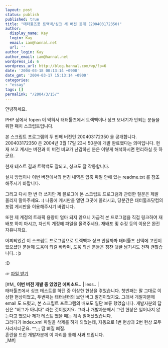 ```yaml
---
layout: post
status: publish
published: true
title: "태터툴즈용 트랙백/싱크 새 버전 공개 (200403172350)"
author:
  display_name: Kay
  login: Kay
  email: iam@hannal.net
  url: ''
author_login: Kay
author_email: iam@hannal.net
wordpress_id: 6
wordpress_url: http://blog.hannal.com/wp/?p=6
date: '2004-03-18 00:13:14 +0900'
date_gmt: '2004-03-17 15:13:14 +0900'
categories:
- "essay"
tags: []
permalink: "/2004/3/15/"
---
```

<p>안녕하세요.</p>
<p>PHP 상에서 fopen 이 막혀서 태터툴즈에서 트랙백이나 싱크 보내기가 안되는 분들을 위한 패치 스크립트입니다.</p>
<p>본 스크립트 프로그램의 두 번째 버전인 200403172350 을 공개합니다. 200403172350 은 2004년 3월 17일 23시 50분에 개발 완료했다는 의미입니다. 현재 쓰고 계시는 버전과 이 버전 비교가 난감하신 분은 이렇게 해석하시면 편리하실 듯 하군요.</p>
<p>현재 테스트 결과 트랙백도 잘되고, 싱크도 잘 작동합니다.</p>
<p>설치 방법이나 이번 버전에서의 변경 내역은 압축 파일 안에 있는 readme.txt 를 참조해주시기 바랍니다.</p>
<p>그리고 다시 한 번 더 쓰지만 제 블로그에 본 스크립트 프로그램과 관련한 질문은 제발 올리지 말아주세요. :( 나중에 게시판을 열면 그곳에 올리시고, 당분간은 태터툴즈닷컴의 포럼 게시판을 이용해주시기 바랍니다.</p>
<p>또한 제 계정의 트래픽 용량이 얼마 되지 않으니 가급적 본 프로그램을 직접 링크하여 재배포 하지 마시고, 자신의 계정에 파일을 올려주세요. 재배포 및 수정 등의 이용은 완전 자유니까요.</p>
<p>어찌되었건 이 스크립트 프로그램으로 트랙백과 싱크 안될까봐 태터툴즈 선택에 고민이 있으셨던 분들께 도움이 되길 바라며, 도움 되신 분들은 칭찬 덧글 남기셔도 전혀 괜찮습니다. : þ</p>
<p>:D</p>
<p>☞ <a href="/blog/download/tt_send_packet_20040317.zip">파일 받기</a></p>
<p>[#M_ <b>이번 버전 개발 중 있었던 에피소드..</b> | less.. |<br />
태터툴즈에서 싱크 테스트를 하던 중 이상한 현상을 겪었습니다. 첫번째는 말 그대로 이상한 현상이었고, 두번째는 태터센터의 보안 버그 발견이었지요. 그래서 개발자분께 email 도 드렸고, 본 스크립트 프로그램의 배포도 일단 보류 했었습니다. 개발자분의 답신은 "버그가 아니다" 라는 것이었지요. 그러나 개발자분께서 그런 현상은 일어나지 않는다고 했으나 제가 테스트 했을 때는 계속 일어났었습니다.<br />
그러다가 index.xml 파일을 삭제를 하게 되었는데, 자동으로 1번 현상과 2번 현상 모두 사라지더군요. ^^;;; 땀 삐질 삐질.<br />
혼란을 드린 개발자분께 이 자리를 통해 사과 드립니다.<br />
 _M#] </p>
